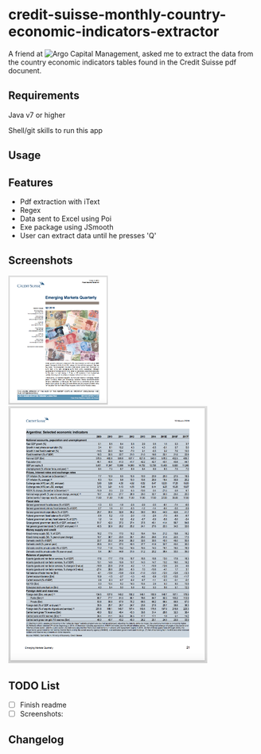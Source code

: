 # credit-suisse-monthly-country-economic-indicators-extractor

A friend at ![Argo Capital Management](http://www.argocm.com/about-argo), asked me to extract the data from the country economic indicators tables found in the Credit Suisse pdf docunent. 

Requirements
------------
Java v7 or higher

Shell/git skills to run this app

Usage 
------------


Features 
------------
- Pdf extraction with iText
- Regex
- Data sent to Excel using Poi
- Exe package using JSmooth
- User can extract data until he presses 'Q'

Screenshots
------------
<img width="200" alt="1st page" src="cs2016-page1.png">
<img width="400" alt="Table data to extract" src="cs2016-page21.png">

TODO List
------------
- [ ] Finish readme
- [ ] Screenshots:  

Changelog
------------
